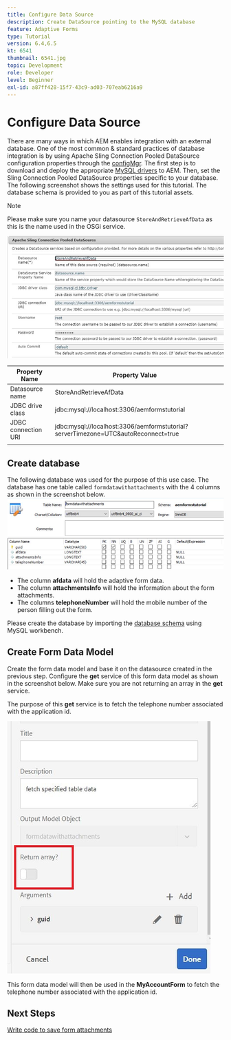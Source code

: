 ```yaml
---
title: Configure Data Source
description: Create DataSource pointing to the MySQL database
feature: Adaptive Forms
type: Tutorial
version: 6.4,6.5
kt: 6541
thumbnail: 6541.jpg
topic: Development
role: Developer
level: Beginner
exl-id: a87ff428-15f7-43c9-ad03-707eab6216a9
---
```

# Configure Data Source

There are many ways in which AEM enables integration with an external database. One of the most common & standard practices of database integration is by using Apache Sling Connection Pooled DataSource configuration properties through the [configMgr](http://localhost:4502/system/console/configMgr).
The first step is to download and deploy the appropriate [MySQL drivers](https://mvnrepository.com/artifact/mysql/mysql-connector-java) to AEM.
Then, set the Sling Connection Pooled DataSource properties specific to your database. The following screenshot shows the settings used for this tutorial. The database schema is provided to you as part of this tutorial assets.

>[!NOTE]
>Please make sure you name your datasource `StoreAndRetrieveAfData` as this is the name used in the OSGi service.


![data-source](assets/data-source.JPG)

| Property Name       | Property Value                                                                     |   |
|---------------------|------------------------------------------------------------------------------------|---|
| Datasource name     | StoreAndRetrieveAfData                                                             |   |
| JDBC drive class    | jdbc:mysql://localhost:3306/aemformstutorial                                       |   |
| JDBC connection URI | jdbc:mysql://localhost:3306/aemformstutorial?serverTimezone=UTC&autoReconnect=true |   |
|                     |                                                                                    |   |


## Create database


The following database was used for the purpose of this use case. The database has one table called `formdatawithattachments` with the 4 columns as shown in the screenshot below.
![data-base](assets/table-schema.JPG) 

* The column **afdata** will hold the adaptive form data.
* The column **attachmentsInfo** will hold the information about the form attachments.
* The columns **telephoneNumber** will hold the mobile number of the person filling out the form.

Please create the database by importing the [database schema](assets/data-base-schema.sql)
using MySQL workbench.

## Create Form Data Model

Create the form data model and base it on the datasource created in the previous step.
Configure the **get** service of this form data model as shown in the screenshot below.
Make sure you are not returning an array in the **get** service.

The purpose of this **get** service is to fetch the telephone number associated with the application id.

![get-service](assets/get-service.JPG)

This form data model will then be used in the **MyAccountForm** to fetch the telephone number associated with the application id.

## Next Steps

[Write code to save form attachments](./store-form-attachments.md)
